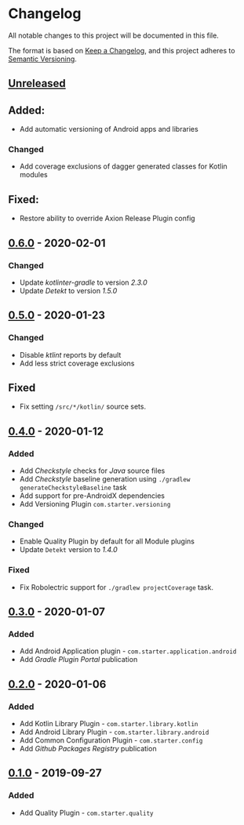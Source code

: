 # Changelog

All notable changes to this project will be documented in this file.

The format is based on [Keep a Changelog](https://keepachangelog.com/en/1.0.0/),
and this project adheres to [Semantic Versioning](https://semver.org/spec/v2.0.0.html).

## [Unreleased]
## Added:
- Add automatic versioning of Android apps and libraries

### Changed
- Add coverage exclusions of dagger generated classes for Kotlin modules 

## Fixed:
- Restore ability to override Axion Release Plugin config

## [0.6.0] - 2020-02-01

### Changed
- Update _kotlinter-gradle_ to version _2.3.0_
- Update _Detekt_ to version _1.5.0_

## [0.5.0] - 2020-01-23

### Changed
- Disable _ktlint_ reports by default
- Add less strict coverage exclusions

## Fixed
- Fix setting `/src/*/kotlin/` source sets.

## [0.4.0] - 2020-01-12

### Added
- Add _Checkstyle_ checks for _Java_ source files
- Add _Checkstyle_ baseline generation using `./gradlew generateCheckstyleBaseline` task
- Add support for pre-AndroidX dependencies
- Add Versioning Plugin `com.starter.versioning`

### Changed
- Enable Quality Plugin by default for all Module plugins
- Update `Detekt` version to _1.4.0_

### Fixed
- Fix Robolectric support for `./gradlew projectCoverage` task.

## [0.3.0] - 2020-01-07

### Added
- Add Android Application plugin - `com.starter.application.android`
- Add _Gradle Plugin Portal_ publication

## [0.2.0] - 2020-01-06

### Added
- Add Kotlin Library Plugin - `com.starter.library.kotlin`
- Add Android Library Plugin - `com.starter.library.android`
- Add Common Configuration Plugin - `com.starter.config`
- Add _Github Packages Registry_ publication

## [0.1.0] - 2019-09-27

### Added
- Add Quality Plugin - `com.starter.quality`

[Unreleased]: https://github.com/mateuszkwiecinski/project-starter/compare/release/0.6.0...HEAD
[0.10.0]: https://github.com/mateuszkwiecinski/project-starter/compare/release/0.9.0.../release/0.10.0
[0.9.0]: https://github.com/mateuszkwiecinski/project-starter/compare/release/0.8.0.../release/0.9.0
[0.8.0]: https://github.com/mateuszkwiecinski/project-starter/compare/release/0.7.0.../release/0.8.0
[0.7.0]: https://github.com/mateuszkwiecinski/project-starter/compare/release/0.6.0.../release/0.7.0
[0.6.0]: https://github.com/mateuszkwiecinski/project-starter/compare/release/0.5.0.../release/0.6.0
[0.5.0]: https://github.com/mateuszkwiecinski/project-starter/compare/release/0.4.0.../release/0.5.0
[0.4.0]: https://github.com/mateuszkwiecinski/project-starter/compare/release/0.3.0.../release/0.4.0
[0.3.0]: https://github.com/mateuszkwiecinski/project-starter/compare/release/0.2.0.../release/0.3.0
[0.2.0]: https://github.com/mateuszkwiecinski/project-starter/compare/release/0.1.0.../release/0.2.0
[0.1.0]: https://github.com/mateuszkwiecinski/project-starter/releases/tag/release/0.1.0

